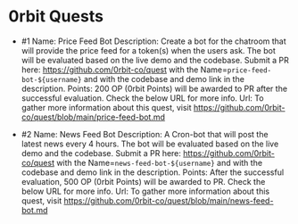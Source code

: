 # 0rbit Quests
- #1 
Name: Price Feed Bot 
Description: Create a bot for the chatroom that will provide the price feed for a token(s) when the users ask. The bot will be evaluated based on the live demo and the codebase. Submit a PR here: https://github.com/0rbit-co/quest with the Name=`price-feed-bot-${username}` and with the codebase and demo link in the description.
Points: 200 OP (0rbit Points) will be awarded to PR after the successful evaluation. Check the below URL for more info.
Url: To gather more information about this quest, visit https://github.com/0rbit-co/quest/blob/main/price-feed-bot.md

- #2
Name: News Feed Bot
Description: A Cron-bot that will post the latest news every 4 hours. The bot will be evaluated based on the live demo and the codebase. Submit a PR here: https://github.com/0rbit-co/quest with the Name=`news-feed-bot-${username}` and with the codebase and demo link in the description.
Points: After the successful evaluation, 500 OP (0rbit Points) will be awarded to PR. Check the below URL for more info.
Url: To gather more information about this quest, visit https://github.com/0rbit-co/quest/blob/main/news-feed-bot.md


